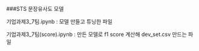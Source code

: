 ###STS 문장유사도 모델 

기업과제3_7팀.ipynb : 모델 만들고 튜닝한 파일 

기업과제3_7팀(score).ipynb : 만든 모델로 f1 score 계산해 dev_set.csv 만드는 파일 
